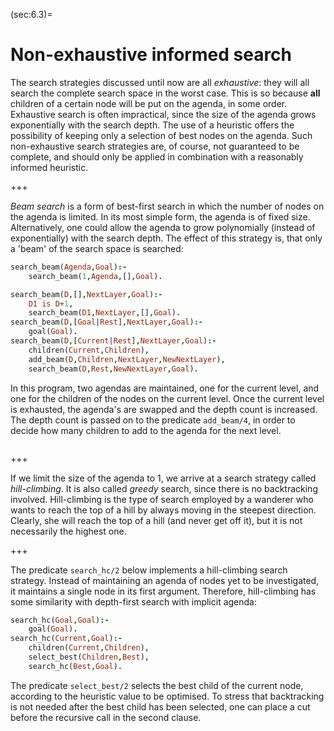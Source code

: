 <!--H3: Section 6.3-->
(sec:6.3)=
# Non-exhaustive informed search #

The search strategies discussed until now are all *exhaustive*: they will all search the complete search space in the worst case. This is so because **all** children of a certain node will be put on the agenda, in some order. Exhaustive search is often impractical, since the size of the agenda grows exponentially with the search depth. The use of a heuristic offers the possibility of keeping only a selection of best nodes on the agenda. Such non-exhaustive search strategies are, of course, not guaranteed to be complete, and should only be applied in combination with a reasonably informed heuristic.

+++

*Beam search* is a form of best-first search in which the number of nodes on the agenda is limited. In its most simple form, the agenda is of fixed size. Alternatively, one could allow the agenda to grow polynomially (instead of exponentially) with the search depth. The effect of this strategy is, that only a 'beam' of the search space is searched:
```Prolog
search_beam(Agenda,Goal):-
    search_beam(1,Agenda,[],Goal).

search_beam(D,[],NextLayer,Goal):-
    D1 is D+1,
    search_beam(D1,NextLayer,[],Goal).
search_beam(D,[Goal|Rest],NextLayer,Goal):-
    goal(Goal).
search_beam(D,[Current|Rest],NextLayer,Goal):-
    children(Current,Children),
    add_beam(D,Children,NextLayer,NewNextLayer),
    search_beam(D,Rest,NewNextLayer,Goal).
```
In this program, two agendas are maintained, one for the current level, and one for the children of the nodes on the current level. Once the current level is exhausted, the agenda's are swapped and the depth count is increased. The depth count is passed on to the predicate `add_beam/4`, in order to decide how many children to add to the agenda for the next level.

```{exercise} ex:6.6
```

+++

If we limit the size of the agenda to 1, we arrive at a search strategy called *hill-climbing*. It is also called *greedy* search, since there is no backtracking involved. Hill-climbing is the type of search employed by a wanderer who wants to reach the top of a hill by always moving in the steepest direction. Clearly, she will reach the top of a hill (and never get off it), but it is not necessarily the highest one.

+++

The predicate `search_hc/2` below implements a hill-climbing search strategy. Instead of maintaining an agenda of nodes yet to be investigated, it maintains a single node in its first argument. Therefore, hill-climbing has some similarity with depth-first search with implicit agenda:
```Prolog
search_hc(Goal,Goal):-
    goal(Goal).
search_hc(Current,Goal):-
    children(Current,Children),
    select_best(Children,Best),
    search_hc(Best,Goal).
```
The predicate `select_best/2` selects the best child of the current node, according to the heuristic value to be optimised. To stress that backtracking is not needed after the best child has been selected, one can place a cut before the recursive call in the second clause.
